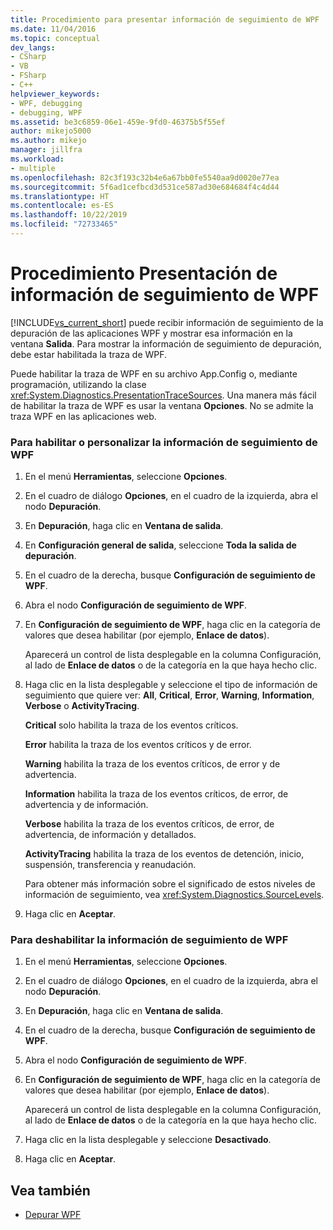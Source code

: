 ```yaml
---
title: Procedimiento para presentar información de seguimiento de WPF | Microsoft Docs
ms.date: 11/04/2016
ms.topic: conceptual
dev_langs:
- CSharp
- VB
- FSharp
- C++
helpviewer_keywords:
- WPF, debugging
- debugging, WPF
ms.assetid: be3c6859-06e1-459e-9fd0-46375b5f55ef
author: mikejo5000
ms.author: mikejo
manager: jillfra
ms.workload:
- multiple
ms.openlocfilehash: 82c3f193c32b4e6a67bb0fe5540aa9d0020e77ea
ms.sourcegitcommit: 5f6ad1cefbcd3d531ce587ad30e684684f4c4d44
ms.translationtype: HT
ms.contentlocale: es-ES
ms.lasthandoff: 10/22/2019
ms.locfileid: "72733465"
---
```

# <a name="how-to-display-wpf-trace-information"></a>Procedimiento Presentación de información de seguimiento de WPF
[!INCLUDE[vs_current_short](../code-quality/includes/vs_current_short_md.md)] puede recibir información de seguimiento de la depuración de las aplicaciones WPF y mostrar esa información en la ventana **Salida**. Para mostrar la información de seguimiento de depuración, debe estar habilitada la traza de WPF.

 Puede habilitar la traza de WPF en su archivo App.Config o, mediante programación, utilizando la clase <xref:System.Diagnostics.PresentationTraceSources>. Una manera más fácil de habilitar la traza de WPF es usar la ventana **Opciones**. No se admite la traza WPF en las aplicaciones web.

### <a name="to-enable-or-customize-wpf-trace-information"></a>Para habilitar o personalizar la información de seguimiento de WPF

1. En el menú **Herramientas**, seleccione **Opciones**.

2. En el cuadro de diálogo **Opciones**, en el cuadro de la izquierda, abra el nodo **Depuración**.

3. En **Depuración**, haga clic en **Ventana de salida**.

4. En **Configuración general de salida**, seleccione **Toda la salida de depuración**.

5. En el cuadro de la derecha, busque **Configuración de seguimiento de WPF**.

6. Abra el nodo **Configuración de seguimiento de WPF**.

7. En **Configuración de seguimiento de WPF**, haga clic en la categoría de valores que desea habilitar (por ejemplo, **Enlace de datos**).

     Aparecerá un control de lista desplegable en la columna Configuración, al lado de **Enlace de datos** o de la categoría en la que haya hecho clic.

8. Haga clic en la lista desplegable y seleccione el tipo de información de seguimiento que quiere ver: **All**, **Critical**, **Error**, **Warning**, **Information**, **Verbose** o **ActivityTracing**.

     **Critical** solo habilita la traza de los eventos críticos.

     **Error** habilita la traza de los eventos críticos y de error.

     **Warning** habilita la traza de los eventos críticos, de error y de advertencia.

     **Information** habilita la traza de los eventos críticos, de error, de advertencia y de información.

     **Verbose** habilita la traza de los eventos críticos, de error, de advertencia, de información y detallados.

     **ActivityTracing** habilita la traza de los eventos de detención, inicio, suspensión, transferencia y reanudación.

     Para obtener más información sobre el significado de estos niveles de información de seguimiento, vea <xref:System.Diagnostics.SourceLevels>.

9. Haga clic en **Aceptar**.

### <a name="to-disable-wpf-trace-information"></a>Para deshabilitar la información de seguimiento de WPF

1. En el menú **Herramientas**, seleccione **Opciones**.

2. En el cuadro de diálogo **Opciones**, en el cuadro de la izquierda, abra el nodo **Depuración**.

3. En **Depuración**, haga clic en **Ventana de salida**.

4. En el cuadro de la derecha, busque **Configuración de seguimiento de WPF**.

5. Abra el nodo **Configuración de seguimiento de WPF**.

6. En **Configuración de seguimiento de WPF**, haga clic en la categoría de valores que desea habilitar (por ejemplo, **Enlace de datos**).

     Aparecerá un control de lista desplegable en la columna Configuración, al lado de **Enlace de datos** o de la categoría en la que haya hecho clic.

7. Haga clic en la lista desplegable y seleccione **Desactivado**.

8. Haga clic en **Aceptar**.

## <a name="see-also"></a>Vea también
- [Depurar WPF](../debugger/debugging-wpf.md)